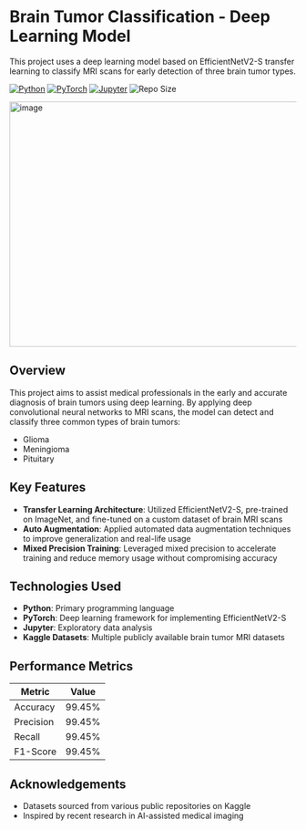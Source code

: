 # Brain Tumor Classification - Deep Learning Model

This project uses a deep learning model based on EfficientNetV2-S transfer learning to classify MRI scans for early detection of three brain tumor types.

[![Python](https://img.shields.io/badge/Python-3776AB?style=for-the-badge&logo=python&logoColor=white)](https://www.python.org/)
[![PyTorch](https://img.shields.io/badge/PyTorch-EE4C2C?style=for-the-badge&logo=pytorch&logoColor=white)](https://pytorch.org/)
[![Jupyter](https://img.shields.io/badge/Jupyter-F37626?style=for-the-badge&logo=jupyter&logoColor=white)](https://jupyter.org/)
![Repo Size](https://img.shields.io/github/repo-size/daviddning/cancer-tumor-classifier?style=for-the-badge)


<img width="785" height="430" alt="image" src="https://github.com/user-attachments/assets/42fabe00-3c9c-4929-ad89-b4f51c204c86" />

## Overview

This project aims to assist medical professionals in the early and accurate diagnosis of brain tumors using deep learning. By applying deep convolutional neural networks to MRI scans, the model can detect and classify three common types of brain tumors:

- Glioma
- Meningioma
- Pituitary

## Key Features

- **Transfer Learning Architecture**: Utilized EfficientNetV2-S, pre-trained on ImageNet, and fine-tuned on a custom dataset of brain MRI scans
- **Auto Augmentation**: Applied automated data augmentation techniques to improve generalization and real-life usage  
- **Mixed Precision Training**: Leveraged mixed precision to accelerate training and reduce memory usage without compromising accuracy  

## Technologies Used

- **Python**: Primary programming language
- **PyTorch**: Deep learning framework for implementing EfficientNetV2-S
- **Jupyter**: Exploratory data analysis 
- **Kaggle Datasets**: Multiple publicly available brain tumor MRI datasets 

## Performance Metrics

| Metric        | Value   |
|--------------|---------|
| Accuracy     | 99.45%  |
| Precision    | 99.45%  |
| Recall       | 99.45%  |
| F1-Score     | 99.45%  |

## Acknowledgements

- Datasets sourced from various public repositories on Kaggle
- Inspired by recent research in AI-assisted medical imaging
